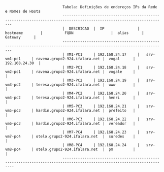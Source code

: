                               Tabela: Definições de endereços IPs da Rede e Nomes de Hosts
                              ---------------------------------------------------------------------------------------------------------------------
                              |  DESCRICAO  |  IP               |   hostname        |          FQDN                 |  alias      |   Gateway      |
                              ---------------------------------------------------------------------------------------------------------------------
                              | VM1-PC1     | 192.168.24.17     |   srv-vm1-pc1     | ravena.grupo2-924.ifalara.net |  vogal      | 192.168.24.30  |
                              | VM2-PC1     | 192.168.24.18     |   srv-vm2-pc1     | ravena.grupo2-924.ifalara.net |  vogale     |                |
                              | VM3-PC2     | 192.168.24.19     |   srv-vm3-pc2     | teresa.grupo2-924.ifalara.net |  www        |                |
                              | VM4-PC2     | 192.168.24.20     |   srv-vm4-pc2     | teresa.grupo2-924.ifalara.net |  henri      |                |
                              | VM5-PC3     | 192.168.24.21     |   srv-vm5-pc3     | hardin.grupo2-924.ifalara.net |  prefeito   |                |
                              | VM6-PC3     | 192.168.24.22     |   srv-vm6-pc3     | hardin.grupo2-924.ifalara.net |  vereador   |                |
                              | VM7-PC4     | 192.168.24.23     |   srv-vm7-pc4     | otelo.grupo2-924.ifalara.net  |  suredes    |                |
                              | VM8-PC4     | 192.168.24.24     |   srv-vm8-pc4     | otelo.grupo2-924.ifalara.net  |  pm         |                |
                              ----------------------------------------------------------------------------------------------------------------------
